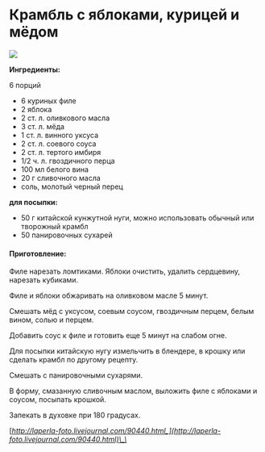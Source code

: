 # Крамбль с яблоками, курицей и мёдом

![](https://s-media-cache-ak0.pinimg.com/564x/37/02/cf/3702cf0d8efd755750dea03552e4f219.jpg)

**Ингредиенты:**

6 порций

* 6 куриных филе
* 2 яблока
* 2 ст. л. оливкового масла
* 3 ст. л. мёда
* 1 ст. л. винного уксуса
* 2 ст. л. соевого соуса
* 2 ст. л. тертого имбиря
* 1/2 ч. л. гвоздичного перца
* 100 мл белого вина
* 20 г сливочного масла
* соль, молотый черный перец

**для посыпки:**

* 50 г китайской кунжутной нуги, можно использовать обычный или творожный крамбл
* 50 панировочных сухарей

#### Приготовление:

Филе нарезать ломтиками. Яблоки очистить, удалить сердцевину, нарезать кубиками.

Филе и яблоки обжаривать на оливковом масле 5 минут.

Смешать мёд с уксусом, соевым соусом, гвоздичным перцем, белым вином, солью и перцем.

Добавить соус к филе и готовить еще 5 минут на слабом огне.

Для посыпки китайскую нугу измельчить в блендере, в крошку или сделать крамбл по другому рецепту.

Смешать с панировочными сухарями.

В форму, смазанную сливочным маслом, выложить филе с яблоками и соусом, посыпать крошкой.

Запекать в духовке при 180 градусах.

[_http://laperla-foto.livejournal.com/90440.html_](http://laperla-foto.livejournal.com/90440.html)\_\_

